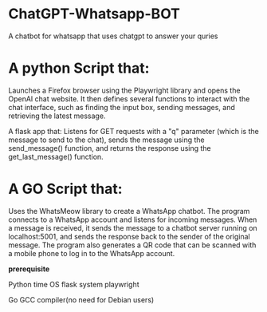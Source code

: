 # ChatGPT-Whatsapp-BOT
A chatbot for whatsapp that uses chatgpt to answer your quries


# A python Script that:
  Launches a Firefox browser using the Playwright library and opens the OpenAI chat website. It then defines several functions to interact with the chat interface, such as finding the input box, sending messages, and retrieving the latest message.

A flask app that:
  Listens for GET requests with a "q" parameter (which is the message to send to the chat), sends the message using the send_message() function, and returns the response using the get_last_message() function.

# A GO Script that:
  Uses the WhatsMeow library to create a WhatsApp chatbot. The program connects to a WhatsApp account and listens for incoming messages. When a message is received, it sends the message to a chatbot server running on localhost:5001, and sends the response back to the sender of the original message. The program also generates a QR code that can be scanned with a mobile phone to log in to the WhatsApp account.
  
  
**prerequisite**

Python
  time
  OS
  flask
  system
  playwright

Go
  GCC compiler(no need for Debian users)
